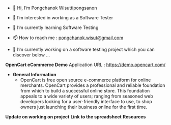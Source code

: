 - 👋 Hi, I’m Pongchanok Wisuttipongsanon
- 👀 I’m interested in working as a Software Tester
- 🌱 I’m currently learning Software Testing
- 📫 How to reach me : pongchanok.wisut@gmail.com

- 💞️ I’m currently working on a software testing project which you can discover below ...

**OpenCart eCommerce Demo**
Application URL : https://demo.opencart.com/
- **General Information**
  - OpenCart is free open source e-commerce platform for online merchants.
OpenCart provides a professional and reliable foundation from which to build a
successful online store. This foundation appeals to a wide variety of users;
ranging from seasoned web developers looking for a user-friendly interface to
use, to shop owners just launching their business online for the first time.

**Update on working on project**
**Link to the spreadsheet**
**Resources**

<!---
PongchanokWisut/PongchanokWisut is a ✨ special ✨ repository because its `README.md` (this file) appears on your GitHub profile.
You can click the Preview link to take a look at your changes.
--->
